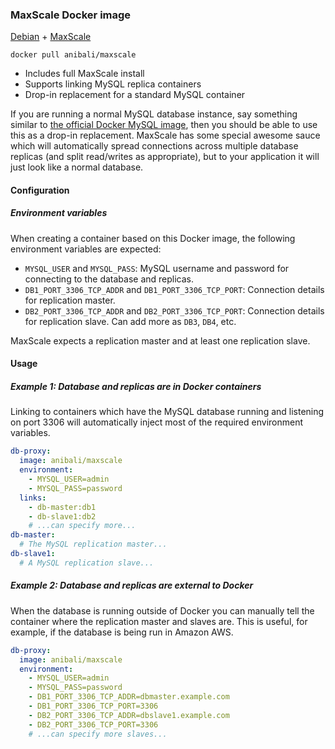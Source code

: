 ### MaxScale Docker image

[Debian](http://www.debian.org/) + [MaxScale](https://mariadb.com/products/mariadb-maxscale)

`docker pull anibali/maxscale`

* Includes full MaxScale install
* Supports linking MySQL replica containers
* Drop-in replacement for a standard MySQL container

If you are running a normal MySQL database instance, say something similar
to [the official Docker MySQL image](https://hub.docker.com/_/mysql/), then you
should be able to use this as a drop-in replacement. MaxScale has some special
awesome sauce which will automatically spread connections across multiple
database replicas (and split read/writes as appropriate), but to your
application it will just look like a normal database.

#### Configuration

##### Environment variables

When creating a container based on this Docker image, the following environment
variables are expected:

* `MYSQL_USER` and `MYSQL_PASS`: MySQL username and password for connecting to
the database and replicas.
* `DB1_PORT_3306_TCP_ADDR` and `DB1_PORT_3306_TCP_PORT`: Connection details for
replication master.
* `DB2_PORT_3306_TCP_ADDR` and `DB2_PORT_3306_TCP_PORT`: Connection details for
replication slave. Can add more as `DB3`, `DB4`, etc.

MaxScale expects a replication master and at least one replication slave.

#### Usage

##### Example 1: Database and replicas are in Docker containers

Linking to containers which have the MySQL database running and listening on
port 3306 will automatically inject most of the required environment variables.

```yaml
db-proxy:
  image: anibali/maxscale
  environment:
    - MYSQL_USER=admin
    - MYSQL_PASS=password
  links:
    - db-master:db1
    - db-slave1:db2
    # ...can specify more...
db-master:
  # The MySQL replication master...
db-slave1:
  # A MySQL replication slave...
```

##### Example 2: Database and replicas are external to Docker

When the database is running outside of Docker you can manually tell the
container where the replication master and slaves are. This is useful, for
example, if the database is being run in Amazon AWS.

```yaml
db-proxy:
  image: anibali/maxscale
  environment:
    - MYSQL_USER=admin
    - MYSQL_PASS=password
    - DB1_PORT_3306_TCP_ADDR=dbmaster.example.com
    - DB1_PORT_3306_TCP_PORT=3306
    - DB2_PORT_3306_TCP_ADDR=dbslave1.example.com
    - DB2_PORT_3306_TCP_PORT=3306
    # ...can specify more slaves...
```

